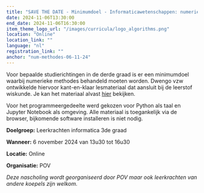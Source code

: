 ```yaml
---
title: "SAVE THE DATE - Minimumdoel - Informaticawetenschappen: numerieke methodes"
date: 2024-11-06T13:30:00
end_date: 2024-11-06T16:30:00
item_theme_logo_url: "/images/curricula/logo_algorithms.png"
location: "Online"
location_link: ""
language: "nl"
registration_link: ""
anchor: "num-methodes-06-11-24"
---
```

Voor bepaalde studierichtingen in de derde graad is er een minimumdoel waarbij numerieke methodes behandeld moeten worden. 
Dwengo vzw ontwikkelde hiervoor kant-en-klaar lesmateriaal dat aansluit bij de leerstof wiskunde. Je kan het materiaal alvast [hier](https://dwengo.org/algoritmes) bekijken.

Voor het programmeergedeelte werd gekozen voor Python als taal en Jupyter Notebook als omgeving.
Alle materiaal is toegankelijk via de browser, bijkomende software installeren is niet nodig.

**Doelgroep:** Leerkrachten informatica 3de graad

**Wanneer:** 6 november 2024 van 13u30 tot 16u30

**Locatie:** Online 

**Organisatie:** POV

*Deze nascholing wordt georganiseerd door POV maar ook leerkrachten van andere koepels zijn welkom.* 

